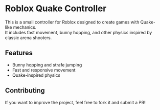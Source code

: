 # Roblox Quake Controller  

This is a small controller for Roblox designed to create games with Quake-like mechanics.  
It includes fast movement, bunny hopping, and other physics inspired by classic arena shooters.  

## Features  
- Bunny hopping and strafe jumping  
- Fast and responsive movement  
- Quake-inspired physics  

## Contributing  
If you want to improve the project, feel free to fork it and submit a PR!

